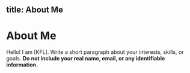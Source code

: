 
title: About Me
---
# About Me
Hello! I am [KFL].
Write a short paragraph about your interests, skills, or goals.
**Do not include your real name, email, or any identifiable information.**
